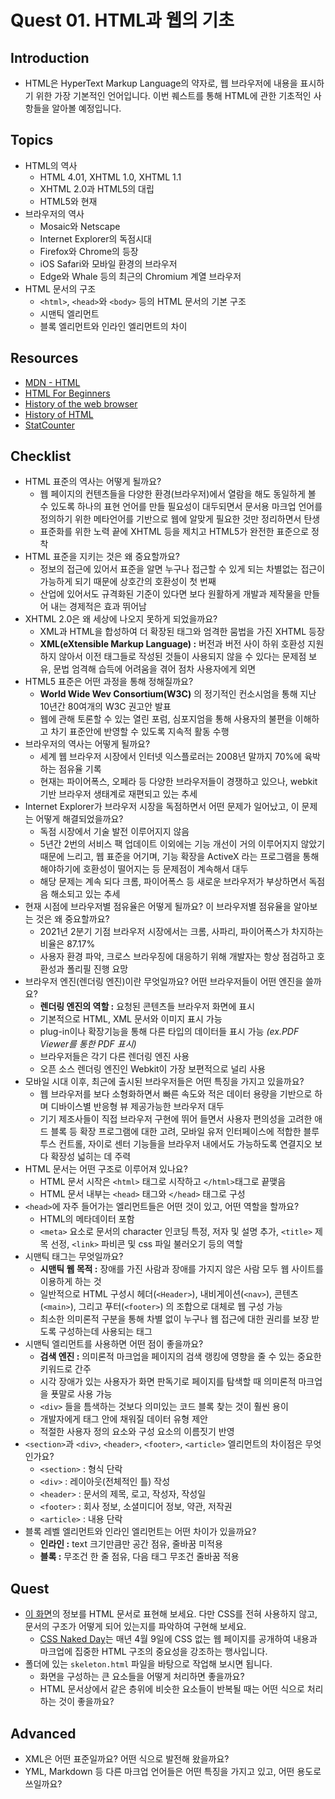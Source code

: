 # Quest 01. HTML과 웹의 기초

## Introduction

- HTML은 HyperText Markup Language의 약자로, 웹 브라우저에 내용을 표시하기 위한 가장 기본적인 언어입니다. 이번 퀘스트를 통해 HTML에 관한 기초적인 사항들을 알아볼 예정입니다.

## Topics

- HTML의 역사
  - HTML 4.01, XHTML 1.0, XHTML 1.1
  - XHTML 2.0과 HTML5의 대립
  - HTML5와 현재
- 브라우저의 역사
  - Mosaic와 Netscape
  - Internet Explorer의 독점시대
  - Firefox와 Chrome의 등장
  - iOS Safari와 모바일 환경의 브라우저
  - Edge와 Whale 등의 최근의 Chromium 계열 브라우저
- HTML 문서의 구조
  - `<html>`, `<head>`와 `<body>` 등의 HTML 문서의 기본 구조
  - 시맨틱 엘리먼트
  - 블록 엘리먼트와 인라인 엘리먼트의 차이

## Resources

- [MDN - HTML](https://developer.mozilla.org/ko/docs/Web/HTML)
- [HTML For Beginners](https://html.com/)
- [History of the web browser](https://en.wikipedia.org/wiki/History_of_the_web_browser)
- [History of HTML](https://en.wikipedia.org/wiki/HTML)
- [StatCounter](https://gs.statcounter.com/)

## Checklist

- HTML 표준의 역사는 어떻게 될까요?
  - 웹 페이지의 컨텐츠들을 다양한 환경(브라우저)에서 열람을 해도 동일하게 볼 수 있도록 하나의 표현 언어를 만들 필요성이 대두되면서 문서용 마크업 언어를 정의하기 위한 메타언어를 기반으로 웹에 알맞게 필요한 것만 정리하면서 탄생
  - 표준화를 위한 노력 끝에 XHTML 등을 제치고 HTML5가 완전한 표준으로 정착
- HTML 표준을 지키는 것은 왜 중요할까요?
  - 정보의 접근에 있어서 표준을 알면 누구나 접근할 수 있게 되는 차별없는 접근이 가능하게 되기 때문에 상호간의 호환성이 첫 번째
  - 산업에 있어서도 규격화된 기준이 있다면 보다 원활하게 개발과 제작물을 만들어 내는 경제적은 효과 뛰어남
- XHTML 2.0은 왜 세상에 나오지 못하게 되었을까요?
  - XML과 HTML을 합성하여 더 확장된 태그와 엄격한 뭄법을 가진 XHTML 등장
  - **XML(eXtensible Markup Language) :** 버전과 버전 사이 하위 호환성 지원하지 않아서 이전 태그들로 작성된 것들이 사용되지 않을 수 있다는 문제점 보유, 문법 엄격해 습득에 어려움을 겪어 점차 사용자에게 외면
- HTML5 표준은 어떤 과정을 통해 정해질까요?
  - **World Wide Wev Consortium(W3C)** 의 정기적인 컨소시엄을 통해 지난 10년간 80여개의 W3C 권고안 발표
  - 웹에 관해 토론할 수 있는 열린 포럼, 심포지엄을 통해 사용자의 불편을 이해하고 차기 표준안에 반영할 수 있도록 지속적 활동 수행
- 브라우저의 역사는 어떻게 될까요?
  - 세계 웹 브라우저 시장에서 인터넷 익스플로러는 2008년 말까지 70%에 육박하는 점유율 기록
  - 현재는 파이어폭스, 오페라 등 다양한 브라우저들이 경쟁하고 있으나, webkit 기반 브라우저 생태계로 재편되고 있는 추세
- Internet Explorer가 브라우저 시장을 독점하면서 어떤 문제가 일어났고, 이 문제는 어떻게 해결되었을까요?
  - 독점 시장에서 기술 발전 이루어지지 않음
  - 5년간 2번의 서비스 팩 업데이트 이외에는 기능 개선이 거의 이루어지지 않았기 때문에 느리고, 웹 표준을 어기며, 기능 확장을 ActiveX 라는 프로그램을 통해 해야하기에 호환성이 떨어지는 등 문제점이 계속해서 대두
  - 해당 문제는 계속 되다 크롬, 파이어폭스 등 새로운 브라우저가 부상하면서 독점음 해소되고 있는 추세
- 현재 시점에 브라우저별 점유율은 어떻게 될까요? 이 브라우저별 점유율을 알아보는 것은 왜 중요할까요?
  - 2021년 2분기 기점 브라우저 시장에서는 크롬, 사파리, 파이어폭스가 차지하는 비율은 87.17%
  - 사용자 환경 파악, 크로스 브라우징에 대응하기 위해 개발자는 항상 점검하고 호환성과 폴리필 진행 요망
- 브라우저 엔진(렌더링 엔진)이란 무엇일까요? 어떤 브라우저들이 어떤 엔진을 쓸까요?
  - **렌더링 엔진의 역할 :** 요청된 콘텐츠들 브라우저 화면에 표시
  - 기본적으로 HTML, XML 문서와 이미지 표시 가능
  - plug-in이나 확장기능을 통해 다른 타입의 데이터들 표시 가능 _(ex.PDF Viewer를 통한 PDF 표시)_
  - 브라우저들은 각기 다른 렌더링 엔진 사용
  - 오픈 소스 렌더링 엔진인 Webkit이 가장 보편적으로 널리 사용
- 모바일 시대 이후, 최근에 출시된 브라우저들은 어떤 특징을 가지고 있을까요?
  - 웹 브라우저를 보다 소형화하면서 빠른 속도와 적은 데이터 용량을 기반으로 하며 디바이스별 반응형 뷰 제공가능한 브라우저 대두
  - 기기 제조사들이 직접 브라우저 구현에 뛰어 들면서 사용자 편의성을 고려한 애드 블록 등 확장 프로그램에 대한 고려, 모바일 유저 인터페이스에 적합한 블루투스 컨트롤, 자이로 센터 기능들을 브라우저 내에서도 가능하도록 연결지오 보다 확장성 넓히는 데 주력
- HTML 문서는 어떤 구조로 이루어져 있나요?
  - HTML 문서 시작은 `<html>` 태그로 시작하고 `</html>`태그로 끝맺음
  - HTML 문서 내부는 `<head>` 태그와 `</head>` 태그로 구성
- `<head>`에 자주 들어가는 엘리먼트들은 어떤 것이 있고, 어떤 역할을 할까요?
  - HTML의 메타데이터 포함
  - `<meta>` 요소로 문서의 character 인코딩 특정, 저자 및 설명 추가, `<title>` 제목 선정, `<link>` 파비콘 및 css 파일 불러오기 등의 역할
- 시맨틱 태그는 무엇일까요?
  - **시맨틱 웹 목적 :** 장애를 가진 사람과 장애를 가지지 않은 사람 모두 웹 사이트를 이용하게 하는 것
  - 일반적으로 HTML 구성시 헤더(`<Header>`), 내비게이션(`<nav>`), 콘텐츠(`<main>`), 그리고 푸터(`<footer>`) 의 조합으로 대체로 웹 구성 가능
  - 최소한 의미론적 구분을 통해 차별 없이 누구나 웹 접근에 대한 권리를 보장 받도록 구성하는데 사용되는 태그
- 시맨틱 엘리먼트를 사용하면 어떤 점이 좋을까요?
  - **검색 엔진 :** 의미론적 마크업을 페이지의 검색 랭킹에 영향을 줄 수 있는 중요한 키워드로 간주
  - 시각 장애가 있는 사용자가 화면 판독기로 페이지를 탐색할 때 의미론적 마크업을 푯말로 사용 가능
  - `<div>` 들을 틈색하는 것보다 의미있는 코드 블록 찾는 것이 훨씬 용이
  - 개발자에게 태그 안에 채워질 데이터 유형 제안
  - 적절한 사용자 정의 요소와 구성 요소의 이름짓기 반영
- `<section>`과 `<div>`, `<header>`, `<footer>`, `<article>` 엘리먼트의 차이점은 무엇인가요?
  - `<section>` : 형식 단락
  - `<div>` : 레이아웃(전체적인 틀) 작성
  - `<header>` : 문서의 제목, 로고, 작성자, 작성일
  - `<footer>` : 회사 정보, 소셜미디어 정보, 약관, 저작권
  - `<article>` : 내용 단락
- 블록 레벨 엘리먼트와 인라인 엘리먼트는 어떤 차이가 있을까요?
  - **인라인 :** text 크기만큼만 공간 점유, 줄바꿈 미적용
  - **블록 :** 무조건 한 줄 점유, 다음 태그 무조건 줄바꿈 적용

## Quest

- [이 화면](screen.png)의 정보를 HTML 문서로 표현해 보세요. 다만 CSS를 전혀 사용하지 않고, 문서의 구조가 어떻게 되어 있는지를 파악하여 구현해 보세요.
  - [CSS Naked Day](https://css-naked-day.github.io/)는 매년 4월 9일에 CSS 없는 웹 페이지를 공개하여 내용과 마크업에 집중한 HTML 구조의 중요성을 강조하는 행사입니다.
- 폴더에 있는 `skeleton.html` 파일을 바탕으로 작업해 보시면 됩니다.
  - 화면을 구성하는 큰 요소들을 어떻게 처리하면 좋을까요?
  - HTML 문서상에서 같은 층위에 비슷한 요소들이 반복될 때는 어떤 식으로 처리하는 것이 좋을까요?

## Advanced

- XML은 어떤 표준일까요? 어떤 식으로 발전해 왔을까요?
- YML, Markdown 등 다른 마크업 언어들은 어떤 특징을 가지고 있고, 어떤 용도로 쓰일까요?
